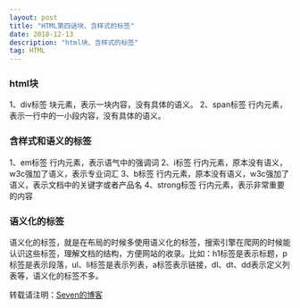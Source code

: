 ```yaml
---
layout: post
title: "HTML第四话块、含样式的标签"
date: 2018-12-13
description: "html块、含样式的标签"
tag: HTML
---
```


### html块

1、div标签 块元素，表示一块内容，没有具体的语义。
2、span标签 行内元素，表示一行中的一小段内容，没有具体的语义。

### 含样式和语义的标签

1、em标签 行内元素，表示语气中的强调词
2、i标签 行内元素，原本没有语义，w3c强加了语义，表示专业词汇
3、b标签 行内元素，原本没有语义，w3c强加了语义，表示文档中的关键字或者产品名
4、strong标签 行内元素，表示非常重要的内容

### 语义化的标签

语义化的标签，就是在布局的时候多使用语义化的标签，搜索引擎在爬网的时候能认识这些标签，理解文档的结构，方便网站的收录。比如：h1标签是表示标题，p标签是表示段落，ul、li标签是表示列表，a标签表示链接，dl、dt、dd表示定义列表等，语义化的标签不多。

转载请注明：[Seven的博客](http://sevenold.github.io)